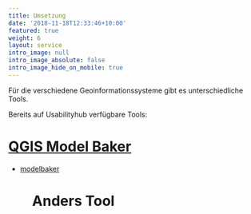 ```yaml
---
title: Umsetzung
date: '2018-11-18T12:33:46+10:00'
featured: true
weight: 6
layout: service
intro_image: null
intro_image_absolute: false
intro_image_hide_on_mobile: true
---
```

Für die verschiedene Geoinformationssysteme gibt es unterschiedliche Tools.

Bereits auf Usabilityhub verfügbare Tools:

# [QGIS Model Baker](https://app.stackbit.com/studio/609d87dfd488140017567639#/services/modelbaker)

  <ul>
    <li class="">
      <a href="modelbaker">modelbaker</a>
    </li>
  <ul>

# Anders Tool
